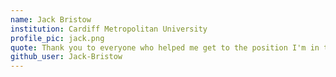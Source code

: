 ```yaml
---
name: Jack Bristow
institution: Cardiff Metropolitan University
profile_pic: jack.png
quote: Thank you to everyone who helped me get to the position I'm in today! I'm going to miss everyone.
github_user: Jack-Bristow
---
```


